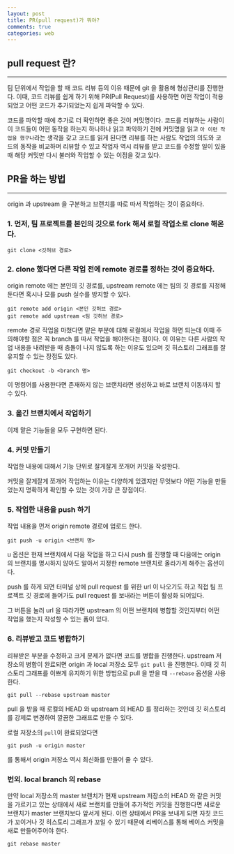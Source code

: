 ```yaml
---
layout: post
title: PR(pull request)가 뭐야?
comments: true
categories: web
---
```


## pull request 란?

---

팀 단위에서 작업을 할 때 코드 리뷰 등의 이유 때문에 git 을 활용해 형상관리를 진행한다.
이때, 코드 리뷰를 쉽게 하기 위해 PR(Pull Request)를 사용하면 어떤 작업이 적용되었고
어떤 코드가 추가되었는지 쉽게 파악할 수 있다.

코드를 파악할 때에 추가로 더 확인하면 좋은 것이 커밋명이다.
코드를 리뷰하는 사람이 이 코드들이 어떤 동작을 하는지 하나하나 읽고 파악하기 전에
커밋명을 읽고 `아 이런 작업을 했구나`라는 생각을 갖고 코드를 읽게 된다면
리뷰를 하는 사람도 작업의 의도와 코드의 동작을 비교하며 리뷰할 수 있고
작업자 역시 리뷰를 받고 코드를 수정할 일이 있을 때 해당 커밋만 다시 불러와 작업할 수 있는 이점을 갖고 있다.

## PR을 하는 방법

---

origin 과 upstream 을 구분하고 브랜치를 따로 따서 작업하는 것이 중요하다.

### 1. 먼저, 팀 프로젝트를 본인의 깃으로 fork 해서 로컬 작업소로 clone 해온다.

```
git clone <깃허브 경로>
```

### 2. clone 했다면 다른 작업 전에 remote 경로를 정하는 것이 중요하다.

origin remote 에는 본인의 깃 경로를, upstream remote 에는 팀의 깃 경로를 지정해둔다면
혹시나 모를 push 실수를 방지할 수 있다.

```
git remote add origin <본인 깃허브 경로>
git remote add upstream <팀 깃허브 경로>
```

remote 경로 작업을 마쳤다면 맡은 부분에 대해 로컬에서 작업을 하면 되는데 이때 주의해야할 점은
꼭 branch 를 따서 작업을 해야한다는 점이다.
이 이유는 다른 사람의 작업 내용을 내려받을 때 충돌이 나지 않도록 하는 이유도 있으며
깃 히스토리 그래프를 잘 유지할 수 있는 장점도 있다.

```
git checkout -b <branch 명>
```

이 명령어를 사용한다면 존재하지 않는 브랜치라면 생성하고 바로 브랜치 이동까지 할 수 있다.

### 3. 옮긴 브랜치에서 작업하기

이제 맡은 기능들을 모두 구현하면 된다.

### 4. 커밋 만들기

작업한 내용에 대해서 기능 단위로 잘게잘게 쪼개어 커밋을 작성한다.

커밋을 잘게잘게 쪼개어 작업하는 이유는 다양하게 있겠지만 무엇보다 어떤 기능을 만들었는지 명확하게
확인할 수 있는 것이 가장 큰 장점이다.

### 5. 작업한 내용을 push 하기

작업 내용을 먼저 origin remote 경로에 업로드 한다.

```
git push -u origin <브랜치 명>
```

u 옵션은 현재 브랜치에서 다음 작업을 하고 다시 push 를 진행할 때 다음에는 origin 의 브랜치를 명시하지 않아도
알아서 지정한 remote 브랜치로 올라가게 해주는 옵션이다.

push 를 하게 되면 터미널 상에 pull request 를 위한 url 이 나오기도 하고 직접 팀 프로젝트 깃 경로에 들어가도
pull request 를 보내라는 버튼이 활성화 되어있다.

그 버튼을 눌러 url 을 따라가면 upstream 의 어떤 브랜치에 병합할 것인지부터 어떤 작업을 했는지
작성할 수 있는 폼이 있다.

### 6. 리뷰받고 코드 병합하기

리뷰받은 부분을 수정하고 크게 문제가 없다면 코드를 병합을 진행한다.
upstream 저장소의 병합이 완료되면 origin 과 local 저장소 모두 `git pull` 을 진행한다.
이때 깃 히스토리 그래프를 이쁘게 유지하기 위한 방법으로 pull 을 받을 때 `--rebase` 옵션을 사용한다.

```
git pull --rebase upstream master
```

pull 을 받을 때 로컬의 HEAD 와 upstream 의 HEAD 를 정리하는 것인데 깃 히스토리를 강제로 변경하여
깔끔한 그래프로 만들 수 있다.

로컬 저장소의 `pull`이 완료되었다면

```
git push -u origin master
```

를 통해서 origin 저장소 역시 최신화를 만들어 줄 수 있다.

### 번외. local branch 의 rebase

만약 local 저장소의 master 브랜치가 현재 upstream 저장소의 HEAD 와 같은 커밋을 가르키고 있는 상태에서
새로 브랜치를 만들어 추가적인 커밋을 진행한다면 새로운 브랜치가 master 브랜치보다 앞서게 된다.
이런 상태에서 PR을 보내게 되면 자칫 코드가 꼬이거나 깃 히스토리 그래프가 꼬일 수 있기 때문에 리베이스를 통해
베이스 커밋을 새로 만들어주어야 한다.

```
git rebase master
```
